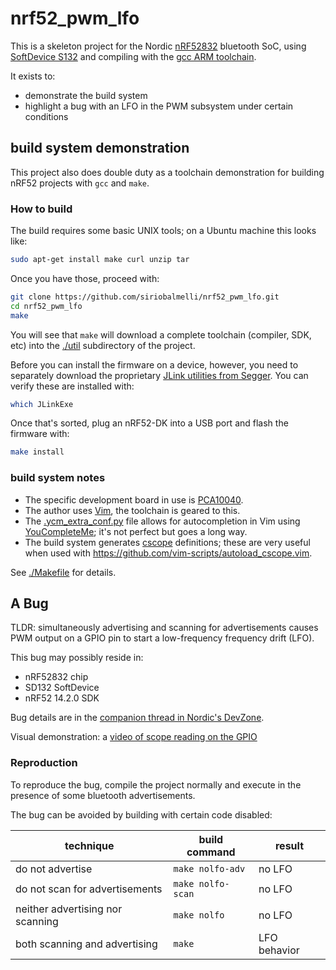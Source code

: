 # nrf52_pwm_lfo

This is a skeleton project for the
	Nordic [nRF52832](https://www.nordicsemi.com/Products/nRF52-Series-SoC)
	bluetooth SoC, using [SoftDevice S132](https://www.nordicsemi.com/eng/Products/S132-SoftDevice)
	and compiling with the [gcc ARM toolchain](https://developer.arm.com/open-source/gnu-toolchain/gnu-rm).

It exists to:

- demonstrate the build system
- highlight a bug with an LFO in the PWM subsystem under certain conditions

## build system demonstration

This project also does double duty as a toolchain demonstration
	for building nRF52 projects with `gcc` and `make`.

### How to build

The build requires some basic UNIX tools; on a Ubuntu machine this looks like:

```bash
sudo apt-get install make curl unzip tar
```

Once you have those, proceed with:

```bash
git clone https://github.com/siriobalmelli/nrf52_pwm_lfo.git
cd nrf52_pwm_lfo
make
```

You will see that `make` will download a complete toolchain
	(compiler, SDK, etc) into the [./util](./util) subdirectory
	of the project.

Before you can install the firmware on a device, however, you need to separately
	download the proprietary [JLink utilities from Segger](https://www.segger.com/downloads/jlink/).
You can verify these are installed with:

```bash
which JLinkExe
```

Once that's sorted, plug an nRF52-DK into a USB port and flash the firmware with:

```bash
make install
```

### build system notes

- The specific development board in use is
	[PCA10040](https://www.keil.com/boards2/nordicsemiconductors/nrf52pca10040/).
- The author uses [Vim](https://www.vim.org/), the toolchain is geared to this.
- The [.ycm_extra_conf.py](.ycm_extra_conf.py) file allows for autocompletion
	in Vim using [YouCompleteMe](https://github.com/Valloric/YouCompleteMe);
	it's not perfect but goes a long way.
- The build system generates [cscope](http://cscope.sourceforge.net/) definitions;
	these are very useful when used with <https://github.com/vim-scripts/autoload_cscope.vim>.

See [./Makefile](./Makefile) for details.

## A Bug

TLDR: simultaneously advertising and scanning for advertisements
	causes PWM output on a GPIO pin to start a low-frequency frequency drift (LFO).

This bug may possibly reside in:

- nRF52832 chip
- SD132 SoftDevice
- nRF52 14.2.0 SDK

Bug details are in the [companion thread in Nordic's DevZone](https://devzone.nordicsemi.com/f/nordic-q-a/32389/sd_ble_gap_scan_start-induces-lfo-jitter-instability-in-pwm-output).

Visual demonstration: a [video of scope reading on the GPIO](https://youtu.be/AUccm7ITvBA)

### Reproduction

To reproduce the bug, compile the project normally and execute
	in the presence of some bluetooth advertisements.

The bug can be avoided by building with certain code disabled:

| technique                        | build command     | result       |
| -------------------------------- | ----------------- | ------------ |
| do not advertise                 | `make nolfo-adv`  | no LFO       |
| do not scan for advertisements   | `make nolfo-scan` | no LFO       |
| neither advertising nor scanning | `make nolfo`      | no LFO       |
| both scanning and advertising    | `make`            | LFO behavior |
